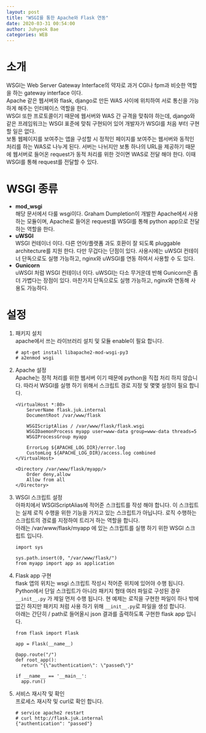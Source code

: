 ```yaml
---
layout: post
title: "WSGI를 통한 Apache와 Flask 연동"
date: 2020-03-31 00:54:00
author: Juhyeok Bae
categories: WEB
---
```

# 소개
WSGI는 Web Server Gateway Interface의 약자로 과거 CGI나 fpm과 비슷한 역할을 하는 gateway interface 이다.  
Apache 같은 웹서버와 flask, django로 만든 WAS 사이에 위치하여 서로 통신을 가능하게 해주는 인터페이스 역할을 한다.  
WSGI 또한 프로토콜이기 때문에 웹서버와 WAS 간 규격을 맞춰야 하는데, django와 같은 프레임워크는 WSGI 표준에 맞춰 구현되어 있어 개발자가 WSGI를 처음 부터 구현할 일은 없다.  
보통 웹페이지를 보여주는 앱을 구성할 시 정적인 페이지를 보여주는 웹서버와 동적인 처리를 하는 WAS로 나누게 된다. 서버는 나뉘지만 보통 하나의 URL을 제공하기 때문에 웹서버로 들어온 request가 동적 처리를 위한 것이면 WAS로 전달 해야 한다. 이때 WSGI를 통해 request를 전달할 수 있다.  


# WSGI 종류
- **mod_wsgi**  
  해당 문서에서 다룰 wsgi이다. Graham Dumpletion이 개발한 Apache에서 사용 하는 모듈이며, Apache로 들어온 request를 WSGI를 통해 python app으로 전달 하는 역할을 한다.
- **uWSGI**  
  WSGI 컨테이너 이다. 다른 언어/플랫폼 과도 호환이 잘 되도록 pluggable architecture를 지원 한다. 다만 무겁다는 단점이 있다. 사용시에는 uWSGI 컨테이너 단독으로도 실행 가능하고, nginx와 uWSGI를 연동 하여서 사용할 수 도 있다.
- **Gunicorn**  
  uWSGI 처럼 WSGI 컨테이너 이다. uWSGI는 다소 무거운데 반해 Gunicorn은 좀 더 가볍다는 장점이 있다. 마찬가지 단독으로도 실행 가능하고, nginx와 연동해 사용도 가능하다.

# 설정
1) 패키지 설치  
  apache에서 쓰는 라이브러리 설치 및 모듈 enable이 필요 합니다.
    ```
    # apt-get install libapache2-mod-wsgi-py3
    # a2enmod wsgi
    ```

2) Apache 설정  
  Apache는 정적 처리를 위한 웹서버 이기 때문에 python을 직접 처리 하지 않습니다. 따라서 WSGI를 실행 하기 위해서 스크립트 경로 지정 및 몇몇 설정이 필요 합니다.
    ```
    <VirtualHost *:80>
        ServerName flask.juk.internal
        DocumentRoot /var/www/flask

        WSGIScriptAlias / /var/www/flask/flask.wsgi
        WSGIDaemonProcess myapp user=www-data group=www-data threads=5
        WSGIProcessGroup myapp

        ErrorLog ${APACHE_LOG_DIR}/error.log
        CustomLog ${APACHE_LOG_DIR}/access.log combined
    </VirtualHost>

    <Directory /var/www/flask/myapp/>
        Order deny,allow
        Allow from all
    </Directory>
    ```

3) WSGI 스크립트 설정  
  아파치에서 WSGIScriptAlias에 적어준 스크립트를 작성 해야 합니다. 이 스크립트는 실제 로직 수행을 위한 기능을 가지고 있는 스크립트가 아닙니다. 로직 수행하는 스크립트의 경로를 지정하여 트리거 하는 역할을 합니다.  
  아래는 /var/www/flask/myapp 에 있는 스크립트를 실행 하기 위한 WSGI 스크립트 입니다.
    ```
    import sys

    sys.path.insert(0, "/var/www/flask/")
    from myapp import app as application
    ```

4) Flask app 구현  
  flask 앱의 위치는 wsgi 스크립트 작성시 적어준 위치에 있어야 수행 됩니다.  
  Python에서 단일 스크립트가 아니라 패키지 형태 여러 파일로 구성된 경우 `__init__.py` 가 제일 먼저 수행 됩니다. 현 예제는 로직을 구현한 파일이 하나 밖에 없긴 하지만 패키지 처럼 사용 하기 위해 `__init__.py`로 파일을 생성 합니다.  
  아래는 간단히 / path로 들어올시 json 결과를 출력하도록 구현한 flask app 입니다.
    ```
    from flask import Flask

    app = Flask(__name__)

    @app.route("/")
    def root_app():
      return "{\"authentication\": \"passed\"}"

    if __name__ == '__main__':
      app.run()
    ```

5) 서비스 재시작 및 확인  
  프로세스 재시작 및 curl로 확인 합니다.  
    ```
    # service apache2 restart
    # curl http://flask.juk.internal
    {"authentication": "passed"}
    ```

